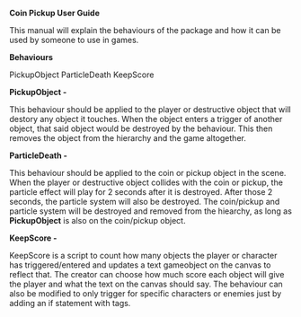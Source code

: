 **Coin Pickup User Guide**

This manual will explain the behaviours of the package and how it can be
used by someone to use in games.

**Behaviours**

PickupObject
ParticleDeath
KeepScore

**PickupObject -**

This behaviour should be applied to the player or destructive object
that will destory any object it touches. When the object enters a
trigger of another object, that said object would be destroyed by the
behaviour. This then removes the object from the hierarchy and the game
altogether.

**ParticleDeath -**

This behaviour should be applied to the coin or pickup object in the scene.
When the player or destructive object collides with the coin or pickup, the
particle effect will play for 2 seconds after it is destroyed. After those
2 seconds, the particle system will also be destroyed. The coin/pickup and
particle system will be destroyed and removed from the hiearchy, as long 
as **PickupObject** is also on the coin/pickup object.

**KeepScore -**

KeepScore is a script to count how many objects the player or character has
triggered/entered and updates a text gameobject on the canvas to reflect that.
The creator can choose how much score each object will give the player and what
the text on the canvas should say. The behaviour can also be modified to only
trigger for specific characters or enemies just by adding an if statement with
tags. 
